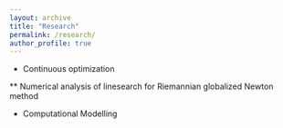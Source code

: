 ```yaml
---
layout: archive
title: "Research"
permalink: /research/
author_profile: true
---
```


* Continuous optimization

** Numerical analysis of linesearch for Riemannian globalized Newton method 


* Computational Modelling

